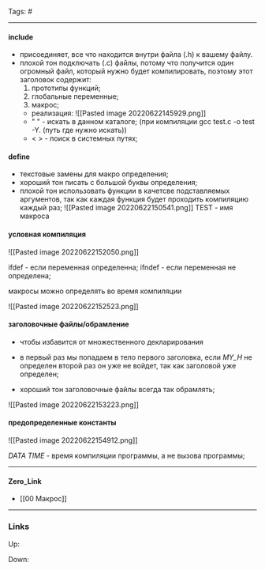 Tags: #
***
#### include
  - присоединяет, все что находится внутри файла (.h) к вашему файлу. 
  - плохой тон подключать (.c) файлы, потому что получится один огромный файл, который нужно будет компилировать, поэтому этот заголовок содержит:
  	1) прототипы функций;
  	2) глобальные переменные;
  	3) макрос;
	- реализация:
  	![[Pasted image 20220622145929.png]]
	- " " - искать в данном каталоге; 
	(при компиляции gcc test.c -o test -Y. (путь где нужно искать))
	- < > - поиск в системных путях;
#### define
- текстовые замены для макро определения;
- хороший тон писать с большой буквы определения;
- плохой тон использовать функции в качетсве подставляемых аргументов, так как каждая функция будет проходить компиляцию каждый раз;
![[Pasted image 20220622150541.png]]
TEST - имя макроса

#### условная компиляция

![[Pasted image 20220622152050.png]]

ifdef - если переменная определенна;
ifndef - если переменная не определена;

макросы можно определять во время компиляции

![[Pasted image 20220622152523.png]]

#### заголовочные файлы/обрамление
- чтобы избавится от множественного декларирования

- в первый раз мы попадаем в тело первого заголовка, если _MY_H_ не определен 
	второй раз он уже не войдет, так как заголовой уже определен;

- хороший тон заголовочные файлы всегда так обрамлять; 

![[Pasted image 20220622153223.png]]

#### предопределенные константы

![[Pasted image 20220622154912.png]]

_DATA_ _TIME_ - время компиляции программы, а не вызова программы;

***
#### Zero_Link
- [[00 Макрос]]
***
### Links
Up:

Down:



